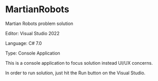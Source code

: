 # MartianRobots
Martian Robots problem solution


Editor: Visual Studio 2022

Language: C# 7.0

Type: Console Application


This is a console application to focus solution instead UI/UX concerns. 

In order to run solution, just hit the Run button on the Visual Studio. 
